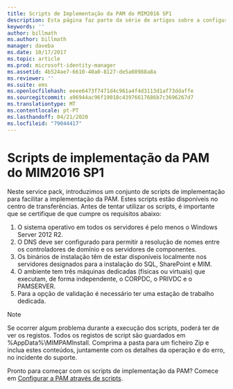 ```yaml
---
title: Scripts de Implementação da PAM do MIM2016 SP1
description: Esta página faz parte da série de artigos sobre a configuração do Privileged Identity Manager através de scripts. Inclui uma lista dos pressupostos sobre o ambiente.
keywords: ''
author: billmath
ms.author: billmath
manager: daveba
ms.date: 10/17/2017
ms.topic: article
ms.prod: microsoft-identity-manager
ms.assetid: 4b524ae7-6610-40a0-8127-de5a08988a8a
ms.reviewer: ''
ms.suite: ems
ms.openlocfilehash: eeee6473f7471d4c961a4f4d3113d1af73ddaffe
ms.sourcegitcommit: a96944ac96f19018c43976617686b7c3696267d7
ms.translationtype: MT
ms.contentlocale: pt-PT
ms.lasthandoff: 04/21/2020
ms.locfileid: "79044417"
---
```

# <a name="mim2016-sp1-pam-deployment-scripts"></a>Scripts de implementação da PAM do MIM2016 SP1

Neste service pack, introduzimos um conjunto de scripts de implementação para facilitar a implementação da PAM. Estes scripts estão disponíveis no centro de transferências. Antes de tentar utilizar os scripts, é importante que se certifique de que cumpre os requisitos abaixo:

1. O sistema operativo em todos os servidores é pelo menos o Windows Server 2012 R2.
2. O DNS deve ser configurado para permitir a resolução de nomes entre os controladores de domínio e os servidores de componentes.
3. Os binários de instalação têm de estar disponíveis localmente nos servidores designados para a instalação do SQL, SharePoint e MIM.
4. O ambiente tem três máquinas dedicadas (físicas ou virtuais) que executam, de forma independente, o CORPDC, o PRIVDC e o PAMSERVER.
5. Para a opção de validação é necessário ter uma estação de trabalho dedicada.

>[!NOTE]
>Se ocorrer algum problema durante a execução dos scripts, poderá ter de ver os registos. Todos os registos de script são guardados em %AppData%\MIMPAMInstall. Comprima a pasta para um ficheiro Zip e inclua estes conteúdos, juntamente com os detalhes da operação e do erro, no incidente do suporte.

Pronto para começar com os scripts de implementação da PAM? Comece em [Configurar a PAM através de scripts](./pam/sp1-pam-configure-using-scripts.md).
